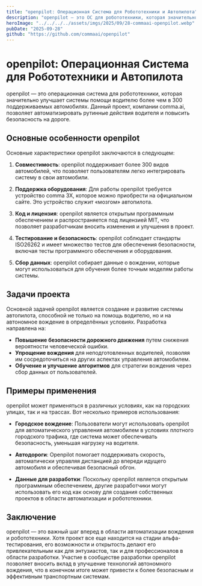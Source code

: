 ```yaml
---
title: "openpilot: Операционная Система для Робототехники и Автопилота"
description: "openpilot — это ОС для робототехники, которая значительно улучшает системы помощи водителю в более чем 300 поддерживаемых автомобилях, обеспечивая надежную и безопасную работу."
heroImage: "../../../../assets/imgs/2025/09/28-commaai-openpilot.webp"
pubDate: "2025-09-28"
github: "https://github.com/commaai/openpilot"
---
```


# openpilot: Операционная Система для Робототехники и Автопилота

openpilot — это операционная система для робототехники, которая значительно улучшает системы помощи водителю более чем в 300 поддерживаемых автомобилях. Данный проект, компании comma.ai, позволяет автоматизировать рутинные действия водителя и повысить безопасность на дороге.

## Основные особенности openpilot

Основные характеристики openpilot заключаются в следующем:

1. **Совместимость**: openpilot поддерживает более 300 видов автомобилей, что позволяет пользователям легко интегрировать систему в свои автомобили.

2. **Поддержка оборудования**: Для работы openpilot требуется устройство comma 3X, которое можно приобрести на официальном сайте. Это устройство служит «мозгом» автопилота.

3. **Код и лицензия**: openpilot является открытым программным обеспечением и распространяется под лицензией MIT, что позволяет разработчикам вносить изменения и улучшения в проект.

4. **Тестирование и безопасность**: openpilot соблюдает стандарты ISO26262 и имеет множество тестов для обеспечения безопасности, включая тесты программного обеспечения и оборудования.

5. **Сбор данных**: openpilot собирает данные о вождении, которые могут использоваться для обучения более точным моделям работы системы.

## Задачи проекта

Основной задачей openpilot является создание и развитие системы автопилота, способной не только на помощь водителю, но и на автономное вождение в определённых условиях. Разработка направлена на:

- **Повышение безопасности дорожного движения** путем снижения вероятности человеческой ошибки.
- **Упрощение вождения** для неподготовленных водителей, позволяя им сосредоточиться на других аспектах управления автомобилем.
- **Обучение и улучшение алгоритмов** для стратегии вождения через сбор данных от пользователей.

## Примеры применения

openpilot может применяться в различных условиях, как на городских улицах, так и на трассах. Вот несколько примеров использования:

- **Городское вождение**: Пользователи могут использовать openpilot для автоматического управления автомобилем в условиях плотного городского трафика, где система может обеспечивать безопасность, уменьшая нагрузку на водителя.

- **Автодороги**: Openpilot помогает поддерживать скорость, автоматически управляя дистанцией до впереди идущего автомобиля и обеспечивая безопасный обгон.

- **Данные для разработки**: Поскольку openpilot является открытым программным обеспечением, другие разработчики могут использовать его код как основу для создания собственных проектов в области автоматизации и робототехники.

## Заключение

openpilot — это важный шаг вперед в области автоматизации вождения и робототехники. Хотя проект все еще находится на стадии альфа-тестирования, его возможности и открытость делают его привлекательным как для энтузиастов, так и для профессионалов в области разработки. Участие в сообществе разработки openpilot позволяет вносить вклад в улучшение технологий автономного вождения, что в конечном итоге может привести к более безопасным и эффективным транспортным системам.
